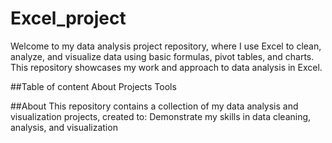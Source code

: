 # Excel_project
 Welcome to my data analysis project repository, where I use Excel to clean, analyze, and visualize data using basic formulas, pivot tables, and charts. This repository showcases my work and approach to data analysis in Excel.

 ##Table of content
 About
 Projects
 Tools

 ##About
 This repository contains a collection of my data analysis and visualization projects, created to:
 Demonstrate my skills in data cleaning, analysis, and visualization
 
